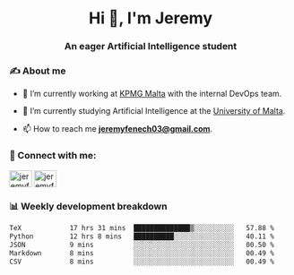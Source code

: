 <h1 align="center">Hi 👋, I'm Jeremy</h1>
<h3 align="center">An eager Artificial Intelligence student</h3>

<h3 align="left">✍ About me</h3>

- 🔭 I’m currently working at [KPMG Malta](https://kpmg.com/mt/en/home.html) with the internal DevOps team.

- 🌱 I’m currently studying Artificial Intelligence at the [University of Malta](https://www.linkedin.com/school/university-of-malta/).

- 📫 How to reach me **jeremyfenech03@gmail.com**.

<h3 align="left">🔗 Connect with me:</h3>
<p align="left">
<a href="https://linkedin.com/in/jeremyfenech" target="blank"><img align="center" src="https://raw.githubusercontent.com/rahuldkjain/github-profile-readme-generator/master/src/images/icons/Social/linked-in-alt.svg" alt="jeremyfenech" height="30" width="40" /></a>
<a href="https://www.leetcode.com/jeremyfen" target="blank"><img align="center" src="https://raw.githubusercontent.com/rahuldkjain/github-profile-readme-generator/master/src/images/icons/Social/leet-code.svg" alt="jeremyfen" height="30" width="40" /></a>
</p>


<h3 align="left">📊 Weekly development breakdown</h3>

<!--START_SECTION:waka-->

```txt
TeX            17 hrs 31 mins  ██████████████▒░░░░░░░░░░   57.88 %
Python         12 hrs 8 mins   ██████████░░░░░░░░░░░░░░░   40.11 %
JSON           9 mins          ░░░░░░░░░░░░░░░░░░░░░░░░░   00.50 %
Markdown       8 mins          ░░░░░░░░░░░░░░░░░░░░░░░░░   00.49 %
CSV            8 mins          ░░░░░░░░░░░░░░░░░░░░░░░░░   00.49 %
```

<!--END_SECTION:waka-->
